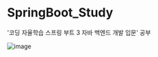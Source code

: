 # SpringBoot_Study
'코딩 자율학습 스프링 부트 3 자바 백엔드 개발 입문' 공부

![image](https://github.com/EomHyeYeong/SpringBoot_Study/assets/112528738/87a69998-e51e-41a8-96fa-64f9efb5ffd2)
